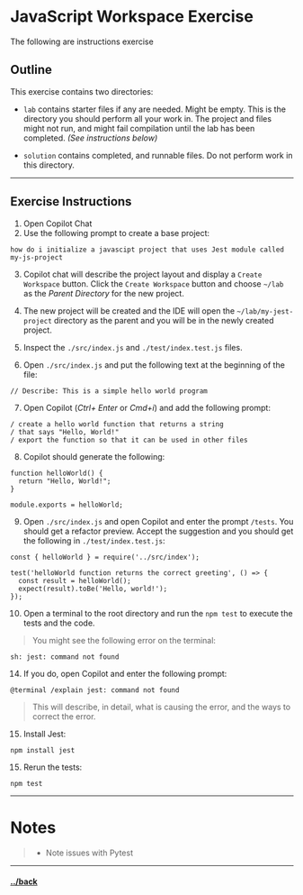 # JavaScript Workspace Exercise

The following are instructions exercise 

## Outline
This exercise contains two directories:
- `lab` contains starter files if any are needed. Might be empty. This is the directory you should perform all your work in. The project and files might not run, and might fail compilation until the lab has been completed. _(See instructions below)_

- `solution` contains completed, and runnable files. Do not perform work in this directory.


---
## Exercise Instructions

1. Open Copilot Chat
2. Use the following prompt to create a base project:
```t
how do i initialize a javascipt project that uses Jest module called my-js-project
```




3. Copilot chat will describe the project layout and display a `Create Workspace` button. Click the `Create Workspace` button and choose `~/lab` as the _Parent Directory_ for the new project.

4. The new project will be created and the IDE will open the `~/lab/my-jest-project` directory as the parent and you will be in the newly created project.

5. Inspect the `./src/index.js` and `./test/index.test.js` files.

6. Open `./src/index.js` and put the following text at the beginning of the file:

```text
// Describe: This is a simple hello world program
```

7. Open Copilot (_Ctrl+ Enter_ or _Cmd+i_) and add the following prompt:

```text
/ create a hello world function that returns a string
/ that says "Hello, World!"
/ export the function so that it can be used in other files
```

8. Copilot should generate the following:

```text
function helloWorld() {
  return "Hello, World!";
}

module.exports = helloWorld;
```

9. Open `./src/index.js` and open Copilot and enter the prompt `/tests`. You should get a refactor preview. Accept the suggestion and you should get the following in `./test/index.test.js`:
```text
const { helloWorld } = require('../src/index');

test('helloWorld function returns the correct greeting', () => {
  const result = helloWorld();
  expect(result).toBe('Hello, world!');
});
```

10. Open a terminal to the root directory and run the `npm test` to execute the tests and the code.

> You might see the following error on the terminal:
```
sh: jest: command not found
```

14. If you do, open Copilot and enter the following prompt:
```t
@terminal /explain jest: command not found
```

> This will describe, in detail, what is causing the error, and the ways to correct the error.

15. Install Jest:
```t
npm install jest
```

15. Rerun the tests:
```t
npm test
```

--- 
# Notes
> * Note issues with Pytest

---

#### [../back](../README.md)
